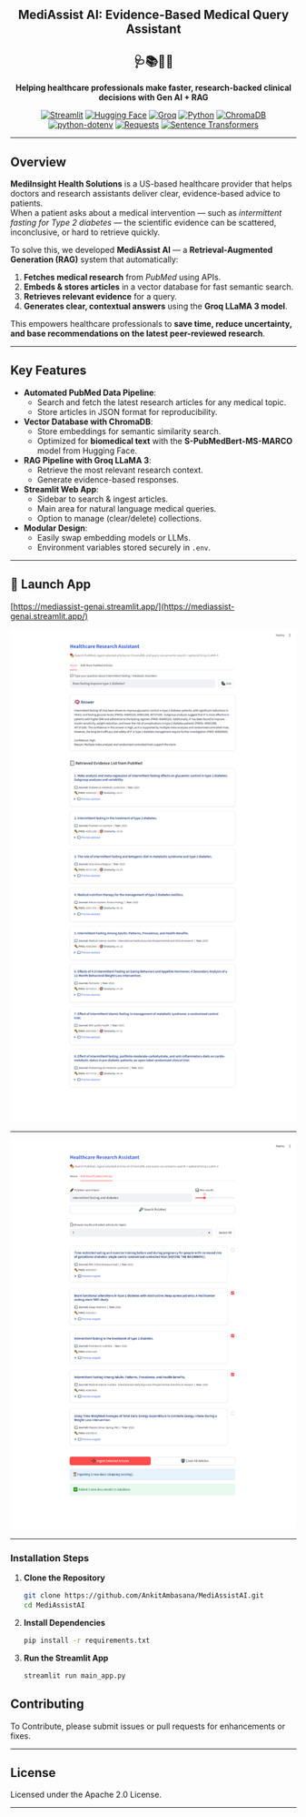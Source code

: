 <h2 align="center">MediAssist AI: Evidence-Based Medical Query Assistant</h2>
<h2 align="center">🩺📚💊🧠</h2>

<p align="center"><b>Helping healthcare professionals make faster, research-backed clinical decisions with Gen AI + RAG</b></p>

<p align="center">
  <a href="https://streamlit.io/"><img alt="Streamlit" src="https://img.shields.io/badge/🖥️%20Streamlit-1.45.0-ff4b4b?logo=streamlit&logoColor=white"></a>
  <a href="https://huggingface.co/"><img alt="Hugging Face" src="https://img.shields.io/badge/🤗%20Hugging%20Face-Transformers-yellow?logo=huggingface&logoColor=white"></a>
  <a href="https://groq.com/"><img alt="Groq" src="https://img.shields.io/badge/⚡%20Groq-LLaMA3-blue?logo=groq&logoColor=white"></a>
  <a href="https://python.org/"><img alt="Python" src="https://img.shields.io/badge/🐍%20Python-3.13.0-3776AB?logo=python&logoColor=white"></a>
  <a href="https://chromadb.com/"><img alt="ChromaDB" src="https://img.shields.io/badge/📚%20ChromaDB-1.0.16-blue?logo=chromadb&logoColor=white"></a>
  <a href="https://python.org/dev/peps/pep-0566/"><img alt="python-dotenv" src="https://img.shields.io/badge/🐍%20python--dotenv-1.1.0-3776AB?logo=python&logoColor=white"></a>
  <a href="https://requests.readthedocs.io/"><img alt="Requests" src="https://img.shields.io/badge/🌐%20Requests-2.32.3-0052cc?logo=requests&logoColor=white"></a>
  <a href="https://www.sbert.net/"><img alt="Sentence Transformers" src="https://img.shields.io/badge/🧠%20Sentence%20Transformers-5.0.0-orange?logo=transformers&logoColor=white"></a>
</p>

---

## Overview

**MediInsight Health Solutions** is a US-based healthcare provider that helps doctors and research assistants deliver clear, evidence-based advice to patients.  
When a patient asks about a medical intervention — such as *intermittent fasting for Type 2 diabetes* — the scientific evidence can be scattered, inconclusive, or hard to retrieve quickly.

To solve this, we developed **MediAssist AI** — a **Retrieval-Augmented Generation (RAG)** system that automatically:
1. **Fetches medical research** from *PubMed* using APIs.
2. **Embeds & stores articles** in a vector database for fast semantic search.
3. **Retrieves relevant evidence** for a query.
4. **Generates clear, contextual answers** using the **Groq LLaMA 3 model**.

This empowers healthcare professionals to **save time, reduce uncertainty, and base recommendations on the latest peer-reviewed research**.

---

## Key Features

- **Automated PubMed Data Pipeline**:
  - Search and fetch the latest research articles for any medical topic.
  - Store articles in JSON format for reproducibility.
- **Vector Database with ChromaDB**:
  - Store embeddings for semantic similarity search.
  - Optimized for **biomedical text** with the **S-PubMedBert-MS-MARCO** model from Hugging Face.
- **RAG Pipeline with Groq LLaMA 3**:
  - Retrieve the most relevant research context.
  - Generate evidence-based responses.
- **Streamlit Web App**:
  - Sidebar to search & ingest articles.
  - Main area for natural language medical queries.
  - Option to manage (clear/delete) collections.
- **Modular Design**:
  - Easily swap embedding models or LLMs.
  - Environment variables stored securely in `.env`.

---

## 🚀 Launch App
[https://mediassist-genai.streamlit.app/](https://mediassist-genai.streamlit.app/)

![app](Project%20Screenshot%201.png)

---
![app](Project%20Screenshot%202.png)

---

### Installation Steps

1. **Clone the Repository**

   ```bash
   git clone https://github.com/AnkitAmbasana/MediAssistAI.git
   cd MediAssistAI
   ```

2. **Install Dependencies**

   ```bash
   pip install -r requirements.txt
   ```

3. **Run the Streamlit App**

   ```bash
   streamlit run main_app.py
   ```

## Contributing

To Contribute, please submit issues or pull requests for enhancements or fixes.

---

## License

Licensed under the Apache 2.0 License.

---
